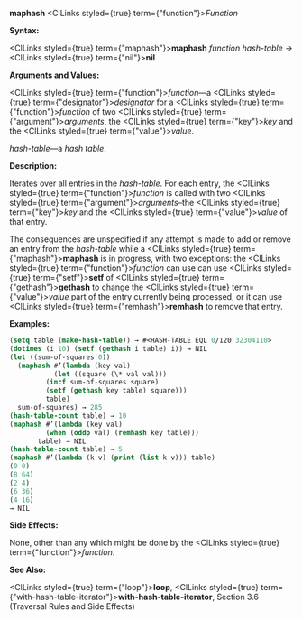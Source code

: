 **maphash** <ClLinks styled={true} term={"function"}><i>Function</i></ClLinks> 



**Syntax:** 



<ClLinks styled={true} term={"maphash"}><b>maphash</b></ClLinks> *function hash-table →* <ClLinks styled={true} term={"nil"}><b>nil</b></ClLinks> 



**Arguments and Values:** 



<ClLinks styled={true} term={"function"}><i>function</i></ClLinks>—a <ClLinks styled={true} term={"designator"}><i>designator</i></ClLinks> for a <ClLinks styled={true} term={"function"}><i>function</i></ClLinks> of two <ClLinks styled={true} term={"argument"}><i>arguments</i></ClLinks>, the <ClLinks styled={true} term={"key"}><i>key</i></ClLinks> and the <ClLinks styled={true} term={"value"}><i>value</i></ClLinks>. 



*hash-table*—a *hash table*. 



**Description:** 



Iterates over all entries in the *hash-table*. For each entry, the <ClLinks styled={true} term={"function"}><i>function</i></ClLinks> is called with two <ClLinks styled={true} term={"argument"}><i>arguments</i></ClLinks>–the <ClLinks styled={true} term={"key"}><i>key</i></ClLinks> and the <ClLinks styled={true} term={"value"}><i>value</i></ClLinks> of that entry. 



The consequences are unspecified if any attempt is made to add or remove an entry from the *hash-table* while a <ClLinks styled={true} term={"maphash"}><b>maphash</b></ClLinks> is in progress, with two exceptions: the <ClLinks styled={true} term={"function"}><i>function</i></ClLinks> can use can use <ClLinks styled={true} term={"setf"}><b>setf</b></ClLinks> of <ClLinks styled={true} term={"gethash"}><b>gethash</b></ClLinks> to change the <ClLinks styled={true} term={"value"}><i>value</i></ClLinks> part of the entry currently being processed, or it can use <ClLinks styled={true} term={"remhash"}><b>remhash</b></ClLinks> to remove that entry. 



**Examples:**
```lisp
(setq table (make-hash-table)) → #<HASH-TABLE EQL 0/120 32304110> 
(dotimes (i 10) (setf (gethash i table) i)) → NIL 
(let ((sum-of-squares 0)) 
  (maphash #’(lambda (key val) 
	       (let ((square (\* val val))) 
		 (incf sum-of-squares square) 
		 (setf (gethash key table) square))) 
	     table) 
  sum-of-squares) → 285 
(hash-table-count table) → 10 
(maphash #’(lambda (key val) 
	     (when (oddp val) (remhash key table))) 
	   table) → NIL 
(hash-table-count table) → 5 
(maphash #’(lambda (k v) (print (list k v))) table) 
(0 0) 
(8 64) 
(2 4) 
(6 36) 
(4 16) 
→ NIL 
```
**Side Effects:** 



None, other than any which might be done by the <ClLinks styled={true} term={"function"}><i>function</i></ClLinks>. 







 



 



**See Also:** 



<ClLinks styled={true} term={"loop"}><b>loop</b></ClLinks>, <ClLinks styled={true} term={"with-hash-table-iterator"}><b>with-hash-table-iterator</b></ClLinks>, Section 3.6 (Traversal Rules and Side Effects) 



